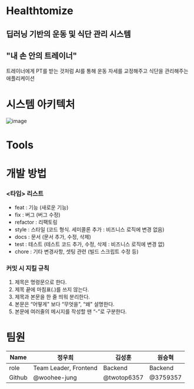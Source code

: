# Healthtomize

## 딥러닝 기반의 운동 및 식단 관리 시스템
## "내 손 안의 트레이너" 
트레이너에게 PT를 받는 것처럼 AI를 통해 운동 자세를 교정해주고 식단을 관리해주는 애플리케이션

# 시스템 아키텍처
![image](https://user-images.githubusercontent.com/121246589/223705922-304c0622-15f2-4449-80ac-418975607e80.png)

# Tools

# 개발 방법
### <타입> 리스트
- feat : 기능 (새로운 기능)
- fix : 버그 (버그 수정)
- refactor : 리팩토링
- style : 스타일 (코드 형식. 세미콜론 추가 : 비즈니스 로직에 변경 없음)
- docs : 문서 (문서 추가, 수정, 삭제)
- test : 테스트 (테스트 코드 추가, 수정, 삭제 : 비즈니스 로직에 변경 없)
- chore : 기타 변경사항, 셋팅 관련 (빌드 스크립트 수정 등)
### 커밋 시 지킬 규칙
1. 제목은 명령문으로 한다.
2. 제목 끝에 마침표(.)를 쓰지 않는다.
3. 제목과 본문을 한 줄 띄워 분리한다.
4. 본문은 “어떻게" 보다 “무엇을", “왜" 설명한다.
5. 본문에 여러줄의 메시지를 작성할 땐 “-”로 구분한다.

# 팀원
|Name|정우희|김성훈|원승혁|
|-----|-----|-----|-----|
|role|Team Leader, Frontend|Backend|Backend|
|Github|@woohee-jung|@twotop6357|@3759357|

